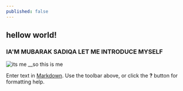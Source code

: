 ```yaml
---
published: false
---
```

## hellow world!
### IA'M MUBARAK SADIQA LET ME INTRODUCE MYSELF
![its me]({{site.baseurl}}/https://prose.io/#Saaadiiiqaaa/Saaadiiiqaaa.github.io/tree/master/images)
__so this is me 



Enter text in [Markdown](http://daringfireball.net/projects/markdown/). Use the toolbar above, or click the **?** button for formatting help.

